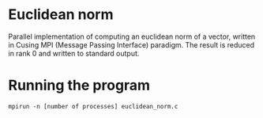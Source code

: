 # Euclidean norm

Parallel implementation of computing an euclidean norm of a vector, written in Cusing MPI (Message Passing Interface) paradigm. The result is reduced in rank 0 and written to standard output.

# Running the program

```
mpirun -n [number of processes] euclidean_norm.c
```